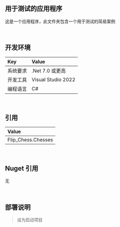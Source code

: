 ## 用于测试的应用程序
 
这是一个应用程序，此文件夹包含一个用于测试的简易案例


<br/>

## 开发环境

|Key|Value|
|:-|:-|
|系统要求| .Net 7.0 或更高|
|开发工具|Visual Studio 2022|
|编程语言|C#|


<br/>

## 引用

|Value|
|:-|
|Flip_Chess.Chesses|


<br/>

## Nuget 引用

无


<br/>

## 部署说明

> 设为启动项目